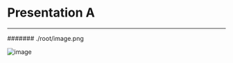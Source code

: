 # Presentation A

---

####### ./root/image.png

![image](/Users/rspoerri/_REPOSITORIES/_TINKERING_REPOs/markdown-kanban-obsidian/tests/root/image-512x512.png)
